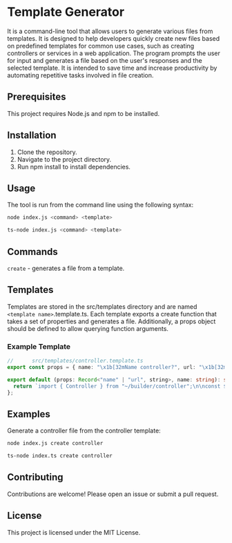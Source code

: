 # Template Generator

It is a command-line tool that allows users to generate various files from templates. It is designed to help developers quickly create new files based on predefined templates for common use cases, such as creating controllers or services in a web application. The program prompts the user for input and generates a file based on the user's responses and the selected template. It is intended to save time and increase productivity by automating repetitive tasks involved in file creation.

## Prerequisites

This project requires Node.js and npm to be installed.

## Installation

1. Clone the repository.
2. Navigate to the project directory.
3. Run npm install to install dependencies.

## Usage

The tool is run from the command line using the following syntax:

```bash
node index.js <command> <template>
```

```bash
ts-node index.js <command> <template>
```

## Commands

`create` - generates a file from a template.

## Templates

Templates are stored in the src/templates directory and are named `<template name>`.template.ts. Each template exports a create function that takes a set of properties and generates a file. Additionally, a props object should be defined to allow querying function arguments.

### Example Template

```typescript
//      src/templates/controller.template.ts
export const props = { name: "\x1b[32mName controller?", url: "\x1b[32mUrl controller?" };

export default (props: Record<"name" | "url", string>, name: string): string => {
  return `import { Controller } from "~/builder/controller";\n\nconst ${name} = new Controller("${props.url}");\n\n${name}.get("/:deviceId", (req, res, next) => {\n res.json({ message: "Hello, World" })\n})\n\nexport default ${name};`;
};
```

## Examples

Generate a controller file from the controller template:

```bash
node index.js create controller
```

```bash
ts-node index.ts create controller
```

## Contributing

Contributions are welcome! Please open an issue or submit a pull request.

## License

This project is licensed under the MIT License.
